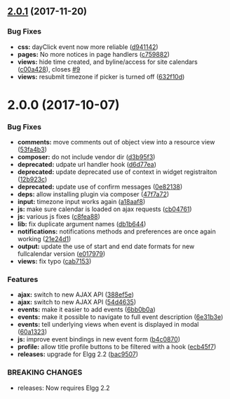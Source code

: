 <a name="2.0.1"></a>
## [2.0.1](https://github.com/arckinteractive/events_ui/compare/2.0.0...v2.0.1) (2017-11-20)


### Bug Fixes

* **css:** dayClick event now more reliable ([d941142](https://github.com/arckinteractive/events_ui/commit/d941142))
* **pages:** No more notices in page handlers ([c759882](https://github.com/arckinteractive/events_ui/commit/c759882))
* **views:** hide time created, and byline/access for site calendars ([c00a428](https://github.com/arckinteractive/events_ui/commit/c00a428)), closes [#9](https://github.com/arckinteractive/events_ui/issues/9)
* **views:** resubmit timezone if picker is turned off ([632f10d](https://github.com/arckinteractive/events_ui/commit/632f10d))



<a name="2.0.0"></a>
# 2.0.0 (2017-10-07)


### Bug Fixes

* **comments:** move comments out of object view into a resource view ([53fa4b3](https://github.com/arckinteractive/events_ui/commit/53fa4b3))
* **composer:** do not include vendor dir ([d3b95f3](https://github.com/arckinteractive/events_ui/commit/d3b95f3))
* **deprecated:** udpate url handler hook ([d6d77ea](https://github.com/arckinteractive/events_ui/commit/d6d77ea))
* **deprecated:** update deprecated use of context in widget registraiton ([12b923c](https://github.com/arckinteractive/events_ui/commit/12b923c))
* **deprecated:** update use of confirm messages ([0e82138](https://github.com/arckinteractive/events_ui/commit/0e82138))
* **deps:** allow installing plugin via composer ([47f7a72](https://github.com/arckinteractive/events_ui/commit/47f7a72))
* **input:** timezone input works again ([a18aaf8](https://github.com/arckinteractive/events_ui/commit/a18aaf8))
* **js:** make sure calendar is loaded on ajax requests ([cb04761](https://github.com/arckinteractive/events_ui/commit/cb04761))
* **js:** various js fixes ([c8fea88](https://github.com/arckinteractive/events_ui/commit/c8fea88))
* **lib:** fix duplicate argument names ([db1b644](https://github.com/arckinteractive/events_ui/commit/db1b644))
* **notifications:** notifications methods and preferences are once again working ([21e24d1](https://github.com/arckinteractive/events_ui/commit/21e24d1))
* **output:** update the use of start and end date formats for new fullcalendar version ([e017979](https://github.com/arckinteractive/events_ui/commit/e017979))
* **views:** fix typo ([cab7153](https://github.com/arckinteractive/events_ui/commit/cab7153))

### Features

* **ajax:** switch to new AJAX API ([388ef5e](https://github.com/arckinteractive/events_ui/commit/388ef5e))
* **ajax:** switch to new AJAX API ([54d4635](https://github.com/arckinteractive/events_ui/commit/54d4635))
* **events:** make it easier to add events ([6bb0b0a](https://github.com/arckinteractive/events_ui/commit/6bb0b0a))
* **events:** make it possible to navigate to full event description ([6e31b3e](https://github.com/arckinteractive/events_ui/commit/6e31b3e))
* **events:** tell underlying views when event is displayed in modal ([60a1323](https://github.com/arckinteractive/events_ui/commit/60a1323))
* **js:** improve event bindings in new event form ([b4c0870](https://github.com/arckinteractive/events_ui/commit/b4c0870))
* **profile:** allow title profile buttons to be filtered with a hook ([ecb45f7](https://github.com/arckinteractive/events_ui/commit/ecb45f7))
* **releases:** upgrade for Elgg 2.2 ([bac9507](https://github.com/arckinteractive/events_ui/commit/bac9507))


### BREAKING CHANGES

* releases: Now requires Elgg 2.2




